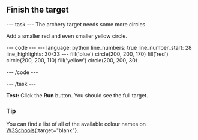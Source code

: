 <h2 class="c-project-heading--task">Finish the target</h2>

--- task ---
The archery target needs some more circles.

Add a smaller red and even smaller yellow circle.

<div class="c-project-code">
--- code ---
---
language: python
line_numbers: true
line_number_start: 28
line_highlights: 30-33
---
    fill('blue')
    circle(200, 200, 170)
    fill('red')
    circle(200, 200, 110)
    fill('yellow')     
    circle(200, 200, 30)

--- /code ---
</div>

--- /task ---

**Test:** Click the **Run** button. You should see the full target.

<div class="c-project-callout c-project-callout--tip">

### Tip
You can find a list of all of the available colour names on [W3Schools](https://www.w3schools.com/colors/colors_names.asp){:target="blank"}. 

</div>